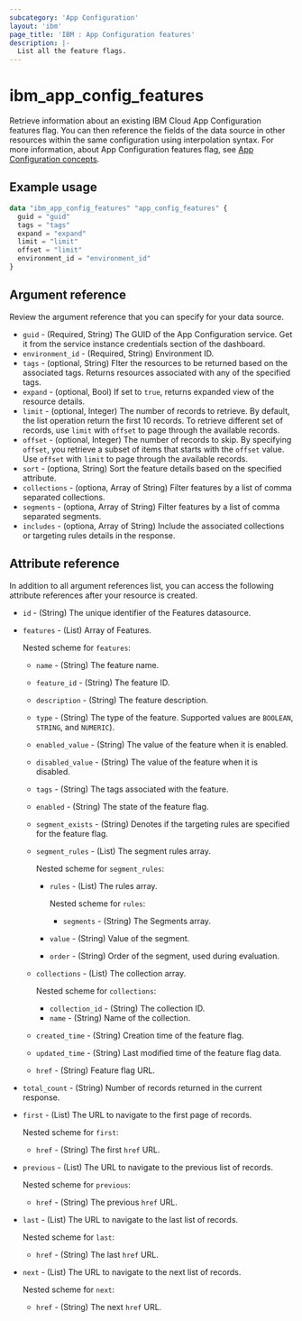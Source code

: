 ```yaml
---
subcategory: 'App Configuration'
layout: 'ibm'
page_title: 'IBM : App Configuration features'
description: |-
  List all the feature flags.
---
```


# ibm_app_config_features

Retrieve information about an existing IBM Cloud App Configuration features flag. You can then reference the fields of the data source in other resources within the same configuration using interpolation syntax. For more information, about App Configuration features flag, see [App Configuration concepts](https://cloud.ibm.com//docs/app-configuration?topic=app-configuration-ac-overview).

## Example usage

```terraform
data "ibm_app_config_features" "app_config_features" {
  guid = "guid"
  tags = "tags"
  expand = "expand"
  limit = "limit"
  offset = "limit"
  environment_id = "environment_id"
}
```

## Argument reference

Review the argument reference that you can specify for your data source.

- `guid` - (Required, String) The GUID of the App Configuration service. Get it from the service instance credentials section of the dashboard.
- `environment_id` - (Required, String)  Environment ID.
- `tags` - (optional, String) Flter the resources to be returned based on the associated tags. Returns resources associated with any of the specified tags.
- `expand` - (optional, Bool) If set to `true`, returns expanded view of the resource details.
- `limit` - (optional, Integer) The number of records to retrieve. By default, the list operation return the first 10 records. To retrieve different set of records, use `limit` with `offset` to page through the available records.
- `offset` - (optional, Integer) The number of records to skip. By specifying `offset`, you retrieve a subset of items that starts with the `offset` value. Use `offset` with `limit` to page through the available records.
- `sort` - (optiona, String) Sort the feature details based on the specified attribute.
- `collections` - (optiona, Array of String) Filter features by a list of comma separated collections.
- `segments` - (optiona, Array of String) Filter features by a list of comma separated segments.
- `includes` - (optiona, Array of String) Include the associated collections or targeting rules details in the response.

## Attribute reference

In addition to all argument references list, you can access the following attribute references after your resource is created.

- `id` - (String) The unique identifier of the Features datasource.
- `features` - (List) Array of Features. 

   Nested scheme for `features`:

  - `name` - (String) The feature name.
  - `feature_id` - (String) The feature ID.
  - `description` - (String) The feature description.
  - `type` -  (String) The type of the feature. Supported values are `BOOLEAN`, `STRING`, and `NUMERIC`).
  - `enabled_value` - (String) The value of the feature when it is enabled.
  - `disabled_value` - (String) The value of the feature when it is disabled.
  - `tags` - (String) The tags associated with the feature.
  - `enabled` - (String) The state of the feature flag.
  - `segment_exists` - (String) Denotes if the targeting rules are specified for the feature flag.
  - `segment_rules` - (List) The segment rules array. 
  
    Nested scheme for `segment_rules`:
    - `rules` - (List) The rules array. 
    
      Nested scheme for `rules`:
      - `segments` - (String) The Segments array.
    - `value` - (String) Value of the segment.
    - `order` - (String) Order of the segment, used during evaluation.
  - `collections` - (List) The collection array. 
  
    Nested scheme for `collections`:
    - `collection_id` - (String) The collection ID.
    - `name` - (String) Name of the collection.
  - `created_time` - (String) Creation time of the feature flag.
  - `updated_time` - (String) Last modified time of the feature flag data.
  - `href` - (String) Feature flag URL.
- `total_count` - (String) Number of records returned in the current response.
- `first` - (List) The URL to navigate to the first page of records.
 
  Nested scheme for `first`:
  - `href` - (String) The first `href` URL.
- `previous` - (List) The URL to navigate to the previous list of records. 

  Nested scheme for `previous`:
  - `href` - (String) The previous `href` URL.
- `last` - (List) The URL to navigate to the last list of records.
 
  Nested scheme for `last`:
  - `href` - (String) The last `href` URL.
- `next` - (List) The URL to navigate to the next list of records.
   
   Nested scheme for `next`:
  - `href` - (String) The next `href` URL.
